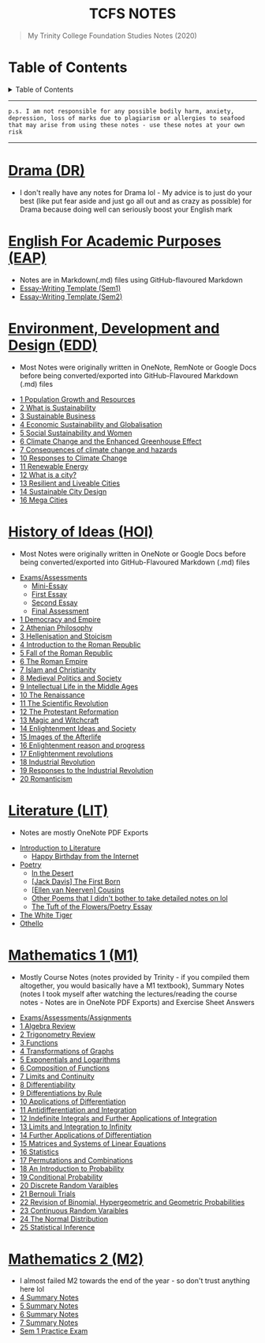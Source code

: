 <h1 align="center"><b>TCFS NOTES</b></h1>

> My Trinity College Foundation Studies Notes (2020)

<h1> Table of Contents </h1>
<details>
  <summary>Table of Contents</summary>
  
- [Drama (DR)](#drama-dr)
- [English For Academic Purposes (EAP)](#english-for-academic-purposes-eap)
- [Environment, Development and Design (EDD)](#environment-development-and-design-edd)
- [History of Ideas (HOI)](#history-of-ideas-hoi)
- [Literature (LIT)](#literature-lit)
- [Mathematics 1 (M1)](#mathematics-1-m1)
- [Mathematics 2 (M2)](#mathematics-2-m2)
</details>

---
```
p.s. I am not responsible for any possible bodily harm, anxiety, depression, loss of marks due to plagiarism or allergies to seafood that may arise from using these notes - use these notes at your own risk
```
---
# [Drama (DR)](DR/README.md)
* I don't really have any notes for Drama lol - My advice is to just do your best (like put fear aside and just go all out and as crazy as possible) for Drama because doing well can seriously boost your English mark

# [English For Academic Purposes (EAP)](EAP/README.md)
* Notes are in Markdown(.md) files using GitHub-flavoured Markdown
* [Essay-Writing Template (Sem1)](EAP/README.md)
* [Essay-Writing Template (Sem2)](EAP/README.md)

# [Environment, Development and Design (EDD)](EDD/README.md)
* Most Notes were originally written in OneNote, RemNote or Google Docs before being converted/exported into GitHub-Flavoured Markdown (.md) files 
- [1 Population Growth and Resources](EDD/README.md#1-population-growth-and-resources)
- [2 What is Sustainability](EDD/README.md#2-what-is-sustainability)
- [3 Sustainable Business](EDD/README.md#3-sustainable-business)
- [4 Economic Sustainability and Globalisation](EDD/README.md#4-economic-sustainability-and-globalisation)
- [5 Social Sustainability and Women](EDD/README.md#5-social-sustainability-and-women)
- [6 Climate Change and the Enhanced Greenhouse Effect](EDD/README.md#6-climate-change-and-the-enhanced-greenhouse-effect)
- [7 Consequences of climate change and hazards](EDD/README.md#7-consequences-of-climate-change-and-hazards)
- [10 Responses to Climate Change](EDD/README.md#10-responses-to-climate-change)
- [11 Renewable Energy](EDD/README.md#11-renewable-energy)
- [12 What is a city?](EDD/README.md#12-what-is-a-city)
- [13 Resilient and Liveable Cities](EDD/README.md#13-resilient-and-liveable-cities)
- [14 Sustainable City Design](EDD/README.md#14-sustainable-city-design)
- [16 Mega Cities](EDD/README.md#16-mega-cities)

# [History of Ideas (HOI)](HOI/README.md)
* Most Notes were originally written in OneNote or Google Docs before being converted/exported into GitHub-Flavoured Markdown (.md) files 
- [Exams/Assessments](HOI/README.md#examsassessments)
  - [Mini-Essay](HOI/README.md#mini-essay)
  - [First Essay](HOI/README.md#first-essay)
  - [Second Essay](HOI/README.md#second-essay)
  - [Final Assessment](HOI/README.md#final-assessment)
- [1 Democracy and Empire](HOI/README.md#1-democracy-and-empire)
- [2 Athenian Philosophy](HOI/README.md#2-athenian-philosophy)
- [3 Hellenisation and Stoicism](HOI/README.md#3-hellenisation-and-stoicism)
- [4 Introduction to the Roman Republic](HOI/README.md#4-introduction-to-the-roman-republic)
- [5 Fall of the Roman Republic](HOI/README.md#5-fall-of-the-roman-republic)
- [6 The Roman Empire](HOI/README.md#6-the-roman-empire)
- [7 Islam and Christianity](HOI/README.md#7-islam-and-christianity)
- [8 Medieval Politics and Society](HOI/README.md#8-medieval-politics-and-society)
- [9 Intellectual Life in the Middle Ages](HOI/README.md#9-intellectual-life-in-the-middle-ages)
- [10 The Renaissance](HOI/README.md#10-the-renaissance)
- [11 The Scientific Revolution](HOI/README.md#11-the-scientific-revolution)
- [12 The Protestant Reformation](HOI/README.md#12-the-protestant-reformation)
- [13 Magic and Witchcraft](HOI/README.md#13-magic-and-witchcraft)
- [14 Enlightenment Ideas and Society](HOI/README.md#14-enlightenment-ideas-and-society)
- [15 Images of the Afterlife](HOI/README.md#15-images-of-the-afterlife)
- [16 Enlightenment reason and progress](HOI/README.md#16-enlightenment-reason-and-progress)
- [17 Enlightenment revolutions](HOI/README.md#17-enlightenment-revolutions)
- [18 Industrial Revolution](HOI/README.md#18-industrial-revolution)
- [19 Responses to the Industrial Revolution](HOI/README.md#19-responses-to-the-industrial-revolution)
- [20 Romanticism](#20-romanticism)

# [Literature (LIT)](LIT/README.md)
* Notes are mostly OneNote PDF Exports
- [Introduction to Literature](#introduction-to-literature)
  - [Happy Birthday from the Internet](#happy-birthday-from-the-internet)
- [Poetry](#poetry)
  - [In the Desert](#in-the-desert)
  - [[Jack Davis] The First Born](#jack-davis-the-first-born)
  - [[Ellen van Neerven] Cousins](#ellen-van-neerven-cousins)
  - [Other Poems that I didn't bother to take detailed notes on lol](#other-poems-that-i-didnt-bother-to-take-detailed-notes-on-lol)
  - [The Tuft of the Flowers/Poetry Essay](#the-tuft-of-the-flowerspoetry-essay)
- [The White Tiger](#the-white-tiger)
- [Othello](#othello)

# [Mathematics 1 (M1)](M1/README.md)
* Mostly Course Notes (notes provided by Trinity - if you compiled them altogether, you would basically have a M1 textbook), Summary Notes (notes I took myself after watching the lectures/reading the course notes - Notes are in OneNote PDF Exports) and Exercise Sheet Answers
- [Exams/Assessments/Assignments](#examsassessmentsassignments)
- [1 Algebra Review](M1/README.md#1-algebra-review)
- [2 Trigonometry Review](M1/README.md#2-trigonometry-review)
- [3 Functions](M1/README.md#3-functions)
- [4 Transformations of Graphs](M1/README.md#4-transformations-of-graphs)
- [5 Exponentials and Logarithms](M1/README.md#5-exponentials-and-logarithms)
- [6 Composition of Functions](M1/README.md#6-composition-of-functions)
- [7 Limits and Continuity](M1/README.md#7-limits-and-continuity)
- [8 Differentiability](M1/README.md#8-differentiability)
- [9 Differentiations by Rule](M1/README.md#9-differentiations-by-rule)
- [10 Applications of Differentiation](M1/README.md#10-applications-of-differentiation)
- [11 Antidifferentiation and Integration](M1/README.md#11-antidifferentiation-and-integration)
- [12 Indefinite Integrals and Further Applications of Integration](M1/README.md#12-indefinite-integrals-and-further-applications-of-integration)
- [13 Limits and Integration to Infinity](M1/README.md#13-limits-and-integration-to-infinity)
- [14 Further Applications of Differentiation](M1/README.md#14-further-applications-of-differentiation)
- [15 Matrices and Systems of Linear Equations](M1/README.md#15-matrices-and-systems-of-linear-equations)
- [16 Statistics](M1/README.md#16-statistics)
- [17 Permutations and Combinations](M1/README.md#17-permutations-and-combinations)
- [18 An Introduction to Probability](M1/README.md#18-an-introduction-to-probability)
- [19 Conditional Probability](M1/README.md#19-conditional-probability)
- [20 Discrete Random Varaibles](M1/README.md#20-discrete-random-varaibles)
- [21 Bernouli Trials](M1/README.md#21-bernouli-trials)
- [22 Revision of Binomial, Hypergeometric and Geometric Probabilities](M1/README.md#22-revision-of-binomial-hypergeometric-and-geometric-probabilities)
- [23 Continuous Random Varaibles](M1/README.md#23-continuous-random-varaibles)
- [24 The Normal Distribution](M1/README.md#24-the-normal-distribution)
- [25 Statistical Inference](M1/README.md#25-statistical-inference)

# [Mathematics 2 (M2)](M2/README.md)
* I almost failed M2 towards the end of the year - so don't trust anything here lol
* [4 Summary Notes](m2-4-summary-notes.pdf)
* [5 Summary Notes](m2-5-summary-notes.pdf)
* [6 Summary Notes](m2-6-summary-notes.pdf)
* [7 Summary Notes](m2-7-summary-notes.pdf)
* [Sem 1 Practice Exam](m2-sem1-practice-exam.pdf)
